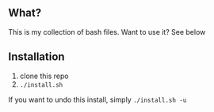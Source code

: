 What?
----------
This is my collection of bash files. Want to use it? See below

Installation
----------
1. clone this repo
2. `./install.sh` 

If you want to undo this install, simply `./install.sh -u`